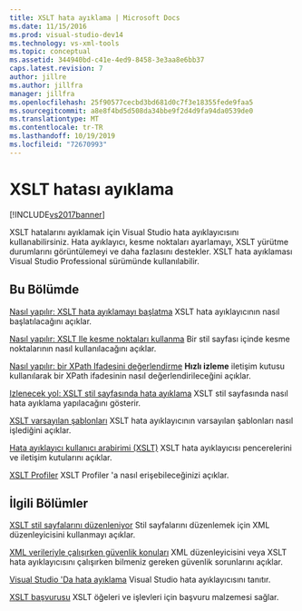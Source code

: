 ```yaml
---
title: XSLT hata ayıklama | Microsoft Docs
ms.date: 11/15/2016
ms.prod: visual-studio-dev14
ms.technology: vs-xml-tools
ms.topic: conceptual
ms.assetid: 344940bd-c41e-4ed9-8458-3e3aa8e6bb37
caps.latest.revision: 7
author: jillre
ms.author: jillfra
manager: jillfra
ms.openlocfilehash: 25f90577cecbd3bd681d0c7f3e18355fede9faa5
ms.sourcegitcommit: a8e8f4bd5d508da34bbe9f2d4d9fa94da0539de0
ms.translationtype: MT
ms.contentlocale: tr-TR
ms.lasthandoff: 10/19/2019
ms.locfileid: "72670993"
---
```

# <a name="debug-xslt"></a>XSLT hatası ayıklama
[!INCLUDE[vs2017banner](../includes/vs2017banner.md)]

XSLT hatalarını ayıklamak için Visual Studio hata ayıklayıcısını kullanabilirsiniz. Hata ayıklayıcı, kesme noktaları ayarlamayı, XSLT yürütme durumlarını görüntülemeyi ve daha fazlasını destekler. XSLT hata ayıklaması Visual Studio Professional sürümünde kullanılabilir.

## <a name="in-this-section"></a>Bu Bölümde

 [Nasıl yapılır: XSLT hata ayıklamayı başlatma](../xml-tools/how-to-start-debugging-xslt.md) XSLT hata ayıklayıcının nasıl başlatılacağını açıklar.

 [Nasıl yapılır: XSLT Ile kesme noktaları kullanma](../xml-tools/how-to-use-breakpoints-with-xslt.md) Bir stil sayfası içinde kesme noktalarının nasıl kullanılacağını açıklar.

 [Nasıl yapılır: bir XPath Ifadesini değerlendirme](../xml-tools/how-to-evaluate-an-xpath-expression.md) **Hızlı izleme** iletişim kutusu kullanılarak bir XPath ifadesinin nasıl değerlendirileceğini açıklar.

 [Izlenecek yol: XSLT stil sayfasında hata ayıklama](../xml-tools/walkthrough-debug-an-xslt-style-sheet.md) XSLT stil sayfasında nasıl hata ayıklama yapılacağını gösterir.

 [XSLT varsayılan şablonları](../xml-tools/xslt-default-templates.md) XSLT hata ayıklayıcının varsayılan şablonları nasıl işlediğini açıklar.

 [Hata ayıklayıcı kullanıcı arabirimi (XSLT)](../xml-tools/debugger-user-interface-xslt.md) XSLT hata ayıklayıcısı pencerelerini ve iletişim kutularını açıklar.

 [XSLT Profiler](../xml-tools/xslt-profiler.md) XSLT Profiler 'a nasıl erişebileceğinizi açıklar.

## <a name="related-sections"></a>İlgili Bölümler
 [XSLT stil sayfalarını düzenleniyor](../xml-tools/editing-xslt-style-sheets.md) Stil sayfalarını düzenlemek için XML düzenleyicisini kullanmayı açıklar.

 [XML verileriyle çalışırken güvenlik konuları](../xml-tools/security-considerations-when-working-with-xml-data.md) XML düzenleyicisini veya XSLT hata ayıklayıcısını çalışırken bilmeniz gereken güvenlik sorunlarını açıklar.

 [Visual Studio 'Da hata ayıklama](../debugger/debugging-in-visual-studio.md) Visual Studio hata ayıklayıcısını tanıtır.

 [XSLT başvurusu](https://msdn.microsoft.com/678bcd68-cbbb-4be5-9dd2-40f94488a1cf) XSLT öğeleri ve işlevleri için başvuru malzemesi sağlar.
